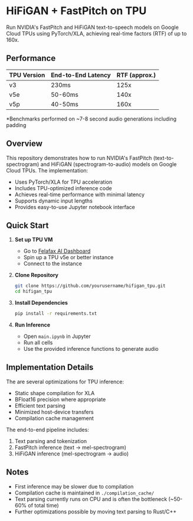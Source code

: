 # HiFiGAN + FastPitch on TPU

Run NVIDIA's FastPitch and HiFiGAN text-to-speech models on Google Cloud TPUs using PyTorch/XLA, achieving real-time factors (RTF) of up to 160x.

## Performance

| TPU Version | End-to-End Latency | RTF (approx.) |
|-------------|-------------------|---------------|
| v3          | 230ms             | 125x          |
| v5e         | 50-60ms           | 140x          |
| v5p         | 40-50ms           | 160x          |

*Benchmarks performed on ~7-8 second audio generations including padding

## Overview

This repository demonstrates how to run NVIDIA's FastPitch (text-to-spectrogram) and HiFiGAN (spectrogram-to-audio) models on Google Cloud TPUs. The implementation:

- Uses PyTorch/XLA for TPU acceleration
- Includes TPU-optimized inference code
- Achieves real-time performance with minimal latency
- Supports dynamic input lengths
- Provides easy-to-use Jupyter notebook interface

## Quick Start

1. **Set up TPU VM**
   - Go to [Felafax AI Dashboard](https://app.felafax.ai/tpu-vms)
   - Spin up a TPU v5e or better instance
   - Connect to the instance

2. **Clone Repository**
   ```bash
   git clone https://github.com/yourusername/hifigan_tpu.git
   cd hifigan_tpu
   ```

3. **Install Dependencies**
   ```bash
   pip install -r requirements.txt
   ```

4. **Run Inference**
   - Open `main.ipynb` in Jupyter
   - Run all cells
   - Use the provided inference functions to generate audio

## Implementation Details

The are several optimizations for TPU inference:
- Static shape compilation for XLA
- BFloat16 precision where appropriate
- Efficient text parsing
- Minimized host-device transfers
- Compilation cache management

The end-to-end pipeline includes:
1. Text parsing and tokenization
2. FastPitch inference (text → mel-spectrogram)
3. HiFiGAN inference (mel-spectrogram → audio)

## Notes

- First inference may be slower due to compilation
- Compilation cache is maintained in `./compilation_cache/`
- Text parsing currently runs on CPU and is often the bottleneck (~50-60% of total time)
- Further optimizations possible by moving text parsing to Rust/C++

